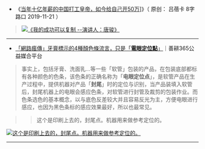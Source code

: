 - 《[当年十亿年薪的中国打工皇帝，如今给自己开50万](https://mp.weixin.qq.com/s/NKwoRihK4cz1mUoUOhBLSw)]》（  原创： 吕蓓卡 8字路口 2019-11-21  ） 
> <p><a href="http://www.wibibi.com"><img src="https://mmbiz.qpic.cn/mmbiz_jpg/0blrkspUXG7oezJ1l9IafcVmP5y5DLoytNibPR14HagNk7xibBZ1Cwic5VibAg6YnyTPCQQIC2HNSZsEics9xiahpAag/640?wx_fmt=jpeg&tp=webp&wxfrom=5&wx_lazy=1&wx_co=1" border="0" alt="《我的成功可以复制 --演讲人：唐骏》" title="《当年十亿年薪的中国打工皇帝，如今给自己开50万》（  原创： 吕蓓卡 8字路口 2019-11-21  ） "></a></p>

-----------------------------------------------------------------------------------------

- [「網路瘋傳」牙膏標示的4種顏色條流言，只是「**電眼定位點**」](https://harvest365.org/posts/1311)｜善耕365公益媒合平台

> 事实上，包括牙膏、洗面乳…等一些「软管」包装的产品，在包装底部都标有各种颜色的色条，该色条的正确名称为「**电眼定位点**」，是软管产品在生产过程中，提供机器对产品「**封尾**」时的定位与识别，当产品装填入软管后，封尾机器上的电眼会感应色条，对软管进行封管及裁剪的包装作业。而色条选色的基本概念，以与底色反差较大并且容易反光为主，方便电眼进行感应，也因为黑色条标的感应效果最好，所以也最常见。

>> 这个是印刷上去的，封尾点。机器用来做参考定位的。
<p>
<a href="https://harvest365.org/posts/1311">
<img src="https://harvest365.org/uploads/2015/04/211507425060.jpg" border="0" alt="这个是印刷上去的，封尾点。机器用来做参考定位的。" 
title="这个是印刷上去的，封尾点。机器用来做参考定位的。"></a>
</p>

---------------------------------------------------------------------------------
